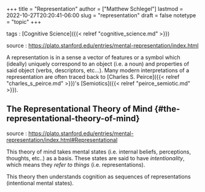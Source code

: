 +++
title = "Representation"
author = ["Matthew Schlegel"]
lastmod = 2022-10-27T20:20:41-06:00
slug = "representation"
draft = false
notetype = "topic"
+++

tags
: [Cognitive Science]({{< relref "cognitive_science.md" >}})

source
: <https://plato.stanford.edu/entries/mental-representation/index.html>

A representation is in a sense a vector of features or a symbol which (ideally) uniquely correspond to an object (i.e. a noun) and properties of said object (verbs, descriptors, etc...). Many modern interpretations of a representation are often traced back to [Charles S. Peirce]({{< relref "charles_s_peirce.md" >}})'s [Semiotics]({{< relref "peirce_semiotic.md" >}}).


## The Representational Theory of Mind {#the-representational-theory-of-mind}

source
: <https://plato.stanford.edu/entries/mental-representation/index.html#Representational>

This theory of mind takes mental states (i.e. internal beliefs, perceptions, thoughts, etc..) as a basis. These states are said to have _intentionality_, which means they _refer to things_ (i.e. representations).

This theory then understands cognition as sequences of representations (intentional mental states).
